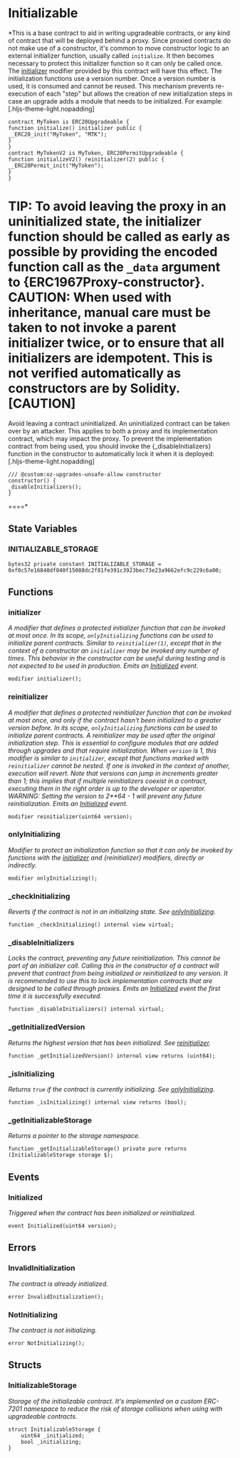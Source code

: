 # Initializable
*This is a base contract to aid in writing upgradeable contracts, or any kind of contract that will be deployed
behind a proxy. Since proxied contracts do not make use of a constructor, it's common to move constructor logic to an
external initializer function, usually called `initialize`. It then becomes necessary to protect this initializer
function so it can only be called once. The [initializer](/lib/openzeppelin-contracts/contracts/proxy/utils/Initializable.sol/abstract.Initializable.md#initializer) modifier provided by this contract will have this effect.
The initialization functions use a version number. Once a version number is used, it is consumed and cannot be
reused. This mechanism prevents re-execution of each "step" but allows the creation of new initialization steps in
case an upgrade adds a module that needs to be initialized.
For example:
[.hljs-theme-light.nopadding]
```solidity
contract MyToken is ERC20Upgradeable {
function initialize() initializer public {
__ERC20_init("MyToken", "MTK");
}
}
contract MyTokenV2 is MyToken, ERC20PermitUpgradeable {
function initializeV2() reinitializer(2) public {
__ERC20Permit_init("MyToken");
}
}
```
TIP: To avoid leaving the proxy in an uninitialized state, the initializer function should be called as early as
possible by providing the encoded function call as the `_data` argument to {ERC1967Proxy-constructor}.
CAUTION: When used with inheritance, manual care must be taken to not invoke a parent initializer twice, or to ensure
that all initializers are idempotent. This is not verified automatically as constructors are by Solidity.
[CAUTION]
====
Avoid leaving a contract uninitialized.
An uninitialized contract can be taken over by an attacker. This applies to both a proxy and its implementation
contract, which may impact the proxy. To prevent the implementation contract from being used, you should invoke
the {_disableInitializers} function in the constructor to automatically lock it when it is deployed:
[.hljs-theme-light.nopadding]
```
/// @custom:oz-upgrades-unsafe-allow constructor
constructor() {
_disableInitializers();
}
```
====*


## State Variables
### INITIALIZABLE_STORAGE

```solidity
bytes32 private constant INITIALIZABLE_STORAGE = 0xf0c57e16840df040f15088dc2f81fe391c3923bec73e23a9662efc9c229c6a00;
```


## Functions
### initializer

*A modifier that defines a protected initializer function that can be invoked at most once. In its scope,
`onlyInitializing` functions can be used to initialize parent contracts.
Similar to `reinitializer(1)`, except that in the context of a constructor an `initializer` may be invoked any
number of times. This behavior in the constructor can be useful during testing and is not expected to be used in
production.
Emits an [Initialized](/lib/openzeppelin-contracts/contracts/proxy/utils/Initializable.sol/abstract.Initializable.md#initialized) event.*


```solidity
modifier initializer();
```

### reinitializer

*A modifier that defines a protected reinitializer function that can be invoked at most once, and only if the
contract hasn't been initialized to a greater version before. In its scope, `onlyInitializing` functions can be
used to initialize parent contracts.
A reinitializer may be used after the original initialization step. This is essential to configure modules that
are added through upgrades and that require initialization.
When `version` is 1, this modifier is similar to `initializer`, except that functions marked with `reinitializer`
cannot be nested. If one is invoked in the context of another, execution will revert.
Note that versions can jump in increments greater than 1; this implies that if multiple reinitializers coexist in
a contract, executing them in the right order is up to the developer or operator.
WARNING: Setting the version to 2**64 - 1 will prevent any future reinitialization.
Emits an [Initialized](/lib/openzeppelin-contracts/contracts/proxy/utils/Initializable.sol/abstract.Initializable.md#initialized) event.*


```solidity
modifier reinitializer(uint64 version);
```

### onlyInitializing

*Modifier to protect an initialization function so that it can only be invoked by functions with the
[initializer](/lib/openzeppelin-contracts/contracts/proxy/utils/Initializable.sol/abstract.Initializable.md#initializer) and {reinitializer} modifiers, directly or indirectly.*


```solidity
modifier onlyInitializing();
```

### _checkInitializing

*Reverts if the contract is not in an initializing state. See [onlyInitializing](/lib/openzeppelin-contracts/contracts/proxy/utils/Initializable.sol/abstract.Initializable.md#onlyinitializing).*


```solidity
function _checkInitializing() internal view virtual;
```

### _disableInitializers

*Locks the contract, preventing any future reinitialization. This cannot be part of an initializer call.
Calling this in the constructor of a contract will prevent that contract from being initialized or reinitialized
to any version. It is recommended to use this to lock implementation contracts that are designed to be called
through proxies.
Emits an [Initialized](/lib/openzeppelin-contracts/contracts/proxy/utils/Initializable.sol/abstract.Initializable.md#initialized) event the first time it is successfully executed.*


```solidity
function _disableInitializers() internal virtual;
```

### _getInitializedVersion

*Returns the highest version that has been initialized. See [reinitializer](/lib/openzeppelin-contracts/contracts/proxy/utils/Initializable.sol/abstract.Initializable.md#reinitializer).*


```solidity
function _getInitializedVersion() internal view returns (uint64);
```

### _isInitializing

*Returns `true` if the contract is currently initializing. See [onlyInitializing](/lib/openzeppelin-contracts/contracts/proxy/utils/Initializable.sol/abstract.Initializable.md#onlyinitializing).*


```solidity
function _isInitializing() internal view returns (bool);
```

### _getInitializableStorage

*Returns a pointer to the storage namespace.*


```solidity
function _getInitializableStorage() private pure returns (InitializableStorage storage $);
```

## Events
### Initialized
*Triggered when the contract has been initialized or reinitialized.*


```solidity
event Initialized(uint64 version);
```

## Errors
### InvalidInitialization
*The contract is already initialized.*


```solidity
error InvalidInitialization();
```

### NotInitializing
*The contract is not initializing.*


```solidity
error NotInitializing();
```

## Structs
### InitializableStorage
*Storage of the initializable contract.
It's implemented on a custom ERC-7201 namespace to reduce the risk of storage collisions
when using with upgradeable contracts.*


```solidity
struct InitializableStorage {
    uint64 _initialized;
    bool _initializing;
}
```

